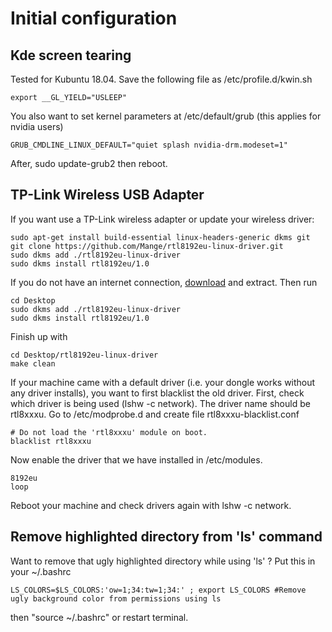 # Initial configuration

## Kde screen tearing
Tested for Kubuntu 18.04. Save the following file as /etc/profile.d/kwin.sh

	export __GL_YIELD="USLEEP"

You also want to set kernel parameters at /etc/default/grub (this applies for nvidia users)

	GRUB_CMDLINE_LINUX_DEFAULT="quiet splash nvidia-drm.modeset=1"

After, sudo update-grub2 then reboot. 

## TP-Link Wireless USB Adapter
If you want use a TP-Link wireless adapter or update your wireless driver:

	sudo apt-get install build-essential linux-headers-generic dkms git
	git clone https://github.com/Mange/rtl8192eu-linux-driver.git
	sudo dkms add ./rtl8192eu-linux-driver
	sudo dkms install rtl8192eu/1.0

If you do not have an internet connection, [download](https://github.com/Mange/rtl8192eu-linux-driver/archive/master.zip) and extract. Then run

	cd Desktop
	sudo dkms add ./rtl8192eu-linux-driver
	sudo dkms install rtl8192eu/1.0

Finish up with

	cd Desktop/rtl8192eu-linux-driver
	make clean

If your machine came with a default driver (i.e. your dongle works without any driver installs), you want to first blacklist the old driver. First, check which driver is being used (lshw -c network). The driver name should be rtl8xxxu. Go to /etc/modprobe.d and create file rtl8xxxu-blacklist.conf
	
	# Do not load the 'rtl8xxxu' module on boot.
	blacklist rtl8xxxu

Now enable the driver that we have installed in /etc/modules. 

	8192eu
	loop

Reboot your machine and check drivers again with lshw -c network.

## Remove highlighted directory from 'ls' command
Want to remove that ugly highlighted directory while using 'ls' ? Put this in your ~/.bashrc

	LS_COLORS=$LS_COLORS:'ow=1;34:tw=1;34:' ; export LS_COLORS #Remove ugly background color from permissions using ls

then "source ~/.bashrc" or restart terminal.
